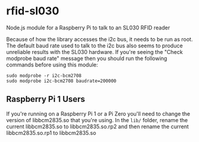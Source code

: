 # rfid-sl030

Node.js module for a Raspberry Pi to talk to an SL030 RFID reader

Because of how the library accesses the i2c bus, it needs to be run as root.  The default baud rate used to talk to the i2c bus also seems to produce unreliable results with the SL030 hardware.  If you're seeing the "Check modprobe baud rate" message then you should run the following commands before using this module:

    sudo modprobe -r i2c-bcm2708
    sudo modprobe i2c-bcm2708 baudrate=200000

## Raspberry Pi 1 Users

If you're running on a Raspberry Pi 1 or a Pi Zero you'll need to change the version of libbcm2835.so that you're using.  In the ```lib/``` folder, rename the current libbcm2835.so to libbcm2835.so.rp2 and then rename the current libbcm2835.so.rp1 to libbcm2835.so

